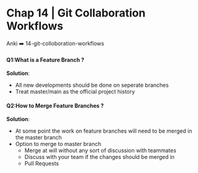 # Chap 14 | Git Collaboration Workflows

Anki ➡️ 14-git-colloboration-workflows

#### Q1:What is a Feature Branch ? 

**Solution**:

- All new developments should be done on seperate branches
- Treat master/main as the official project history 

#### Q2:How to Merge Feature Branches ?

**Solution**:

- At some point the work on feature branches will need to be merged in the master branch
- Option to merge to master branch
  - Merge at will without any sort of discussion with teammates
  - Discuss with your team if the changes should be merged in 
  - Pull Requests

